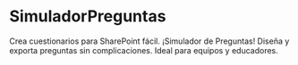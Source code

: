 # SimuladorPreguntas
Crea cuestionarios para SharePoint fácil. ¡Simulador de Preguntas! Diseña y exporta preguntas sin complicaciones. Ideal para equipos y educadores.
